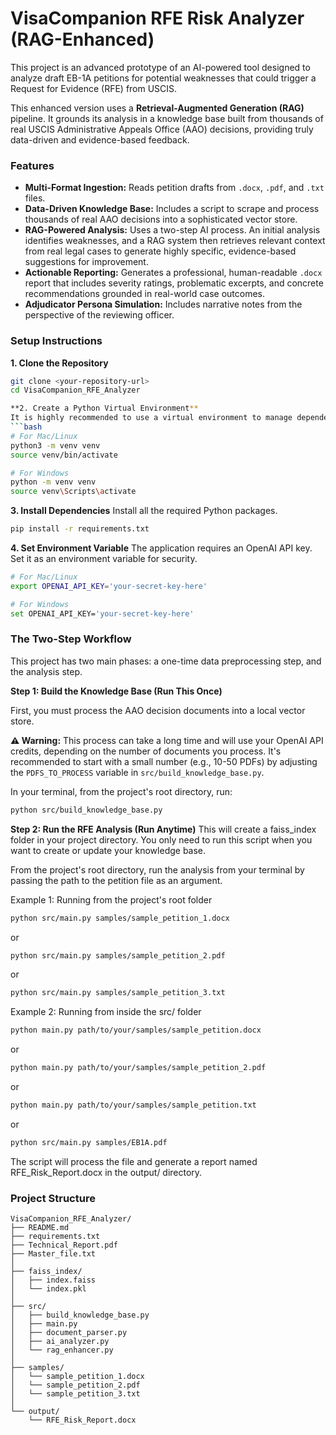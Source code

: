 # VisaCompanion RFE Risk Analyzer (RAG-Enhanced)

This project is an advanced prototype of an AI-powered tool designed to analyze draft EB-1A petitions for potential weaknesses that could trigger a Request for Evidence (RFE) from USCIS.

This enhanced version uses a **Retrieval-Augmented Generation (RAG)** pipeline. It grounds its analysis in a knowledge base built from thousands of real USCIS Administrative Appeals Office (AAO) decisions, providing truly data-driven and evidence-based feedback.

### Features

-   **Multi-Format Ingestion:** Reads petition drafts from `.docx`, `.pdf`, and `.txt` files.
-   **Data-Driven Knowledge Base:** Includes a script to scrape and process thousands of real AAO decisions into a sophisticated vector store.
-   **RAG-Powered Analysis:** Uses a two-step AI process. An initial analysis identifies weaknesses, and a RAG system then retrieves relevant context from real legal cases to generate highly specific, evidence-based suggestions for improvement.
-   **Actionable Reporting:** Generates a professional, human-readable `.docx` report that includes severity ratings, problematic excerpts, and concrete recommendations grounded in real-world case outcomes.
-   **Adjudicator Persona Simulation:** Includes narrative notes from the perspective of the reviewing officer.

### Setup Instructions

**1. Clone the Repository**
```bash
git clone <your-repository-url>
cd VisaCompanion_RFE_Analyzer

**2. Create a Python Virtual Environment**
It is highly recommended to use a virtual environment to manage dependencies.
```bash
# For Mac/Linux
python3 -m venv venv
source venv/bin/activate

# For Windows
python -m venv venv
source venv\Scripts\activate
```

**3. Install Dependencies**
Install all the required Python packages.
```bash
pip install -r requirements.txt
```

**4. Set Environment Variable**
The application requires an OpenAI API key. Set it as an environment variable for security.
```bash
# For Mac/Linux
export OPENAI_API_KEY='your-secret-key-here'

# For Windows
set OPENAI_API_KEY='your-secret-key-here'
```

### The Two-Step Workflow

This project has two main phases: a one-time data preprocessing step, and the analysis step.

**Step 1: Build the Knowledge Base (Run This Once)**

First, you must process the AAO decision documents into a local vector store.

**⚠️ Warning:** This process can take a long time and will use your OpenAI API credits, depending on the number of documents you process. It's recommended to start with a small number (e.g., 10-50 PDFs) by adjusting the `PDFS_TO_PROCESS` variable in `src/build_knowledge_base.py`.

In your terminal, from the project's root directory, run:
```bash
python src/build_knowledge_base.py
```

**Step 2: Run the RFE Analysis (Run Anytime)**
This will create a faiss_index folder in your project directory. You only need to run this script when you want to create or update your knowledge base.

From the project's root directory, run the analysis from your terminal by passing the path to the petition file as an argument.

Example 1: Running from the project's root folder
```bash
python src/main.py samples/sample_petition_1.docx
```
or
```bash
python src/main.py samples/sample_petition_2.pdf
```
or
```bash
python src/main.py samples/sample_petition_3.txt
```
Example 2: Running from inside the src/ folder
```bash
python main.py path/to/your/samples/sample_petition.docx
```
or
```bash
python main.py path/to/your/samples/sample_petition_2.pdf
```
or
```bash
python main.py path/to/your/samples/sample_petition.txt
```
or
```bash
python src/main.py samples/EB1A.pdf  
```

The script will process the file and generate a report named RFE_Risk_Report.docx in the output/ directory.

### Project Structure

```
VisaCompanion_RFE_Analyzer/
├── README.md
├── requirements.txt
├── Technical_Report.pdf
├── Master_file.txt
│
├── faiss_index/
│   ├── index.faiss
│   └── index.pkl
│
├── src/
│   ├── build_knowledge_base.py
│   ├── main.py
│   ├── document_parser.py
│   ├── ai_analyzer.py
│   └── rag_enhancer.py
│
├── samples/
│   └── sample_petition_1.docx
│   └── sample_petition_2.pdf
│   └── sample_petition_3.txt
│
└── output/
    └── RFE_Risk_Report.docx
```